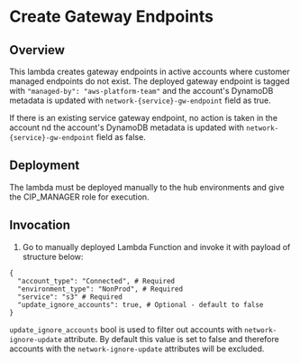 # Create Gateway Endpoints

## Overview
This lambda creates gateway endpoints in active accounts where customer managed endpoints do not exist.
The deployed gateway endpoint is tagged with `"managed-by": "aws-platform-team"` and the account's DynamoDB metadata is updated with `network-{service}-gw-endpoint` field as true.

If there is an existing service gateway endpoint, no action is taken in the account nd the account's DynamoDB metadata is updated with `network-{service}-gw-endpoint` field as false.

## Deployment 
The lambda must be deployed manually to the hub environments and give the CIP_MANAGER role for execution.

## Invocation

1. Go to manually deployed Lambda Function and invoke it with payload of structure below:
```
{
  "account_type": "Connected", # Required
  "environment_type": "NonProd", # Required
  "service": "s3" # Required
  "update_ignore_accounts": true, # Optional - default to false
}
```

`update_ignore_accounts` bool is used to filter out accounts with `network-ignore-update` attribute. By default this value is set to false and therefore accounts with the `network-ignore-update` attributes will be excluded. 
